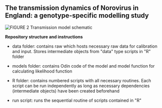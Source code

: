 ## **The transmission dynamics of Norovirus in England: a genotype-specific modelling study**


![FIGURE 2](https://github.com/user-attachments/assets/7c2e6c23-8e0d-405b-9237-b1d7119564da)
Transmission model schematic

**Repository structure and instructions**
-   data folder: contains raw which hosts necessary raw data for calibration and input. Stores intermediate objects from "data" type scripts in "R" folder

-   models folder: contains Odin code of the model and model function for calculating likelihood function

-   R folder: contains numbered scripts with all necessary routines. Each script can be run independently as long as necessary dependencies (intermediate objects) have been created beforehand

-   run script: runs the sequential routine of scripts contained in "R"
